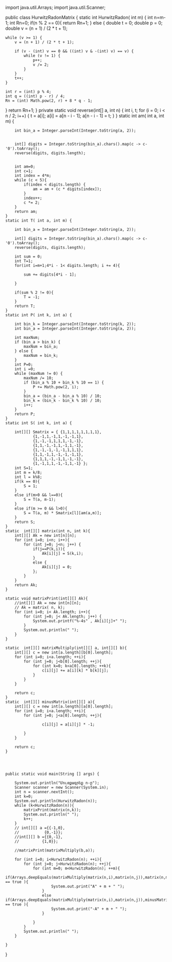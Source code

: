 
import java.util.Arrays;
import java.util.Scanner;

public class HurwitzRadonMatrix {
    static int HurwitzRadon( int m) {
        int n=m-1;
        int Rn=0;
        if(n % 2 == 0){
            return Rn+1;
        } else {
            double t = 0;
            double p = 0;
            double v = (n + 1) / (2 * t + 1);

    while (v >= 1) {
        v = (n + 1) / (2 * t + 1);

        if (v - (int) v == 0 && ((int) v & -(int) v) == v) {
            while (v != 1) {
                p++;
                v /= 2;
            }
        }
        t++;
    }

    int r = (int) p % 4;
    int q = ((int) p - r) / 4;
    Rn = (int) Math.pow(2, r) + 8 * q - 1;
}
    return Rn+1;
}
    private static void reverse(int[] a, int n) {
        int i, t;
        for (i = 0; i < n / 2; i++) {
            t = a[i];
            a[i] = a[n - i - 1];
            a[n - i - 1] = t;
        }
    }
    static int am( int a, int m) {

        int bin_a = Integer.parseInt(Integer.toString(a, 2));


        int[] digits = Integer.toString(bin_a).chars().map(c -> c-'0').toArray();
        reverse(digits, digits.length);


        int am=0;
        int c=1;
        int index = 4*m;
        while (c < 5){
            if(index < digits.length) {
                am = am + (c * digits[index]);
            }
            index++;
            c *= 2;
        }
        return am;
    }
    static int T( int a, int m) {

        int bin_a = Integer.parseInt(Integer.toString(a, 2));

        int[] digits = Integer.toString(bin_a).chars().map(c -> c-'0').toArray();
        reverse(digits, digits.length);

        int sum = 0;
        int T=1;
        for(int i=m+1;4*i - 1< digits.length; i += 4){

            sum += digits[4*i - 1];

        }

        if(sum % 2 != 0){
            T = -1;
        }
        return T;
    }
    static int P( int k, int a) {

        int bin_k = Integer.parseInt(Integer.toString(k, 2));
        int bin_a = Integer.parseInt(Integer.toString(a, 2));

        int maxNum;
        if (bin_a > bin_k) {
            maxNum = bin_a;
        } else {
            maxNum = bin_k;
        }
        int P=0;
        int i =0;
        while (maxNum != 0) {
            maxNum /= 10;
            if (bin_a % 10 + bin_k % 10 == 1) {
                P += Math.pow(2, i);
            }
            bin_a = (bin_a - bin_a % 10) / 10;
            bin_k = (bin_k - bin_k % 10) / 10;
            i++;
        }
        return P;
    }
    static int S( int k, int a) {

        int[][] Smatrix = { {1,1,1,1,1,1,1,1},
                {1,-1,1,-1,1,-1,-1,1},
                {1,-1,-1,1,1,1,-1,-1},
                {1,1,-1,-1,1,-1,1,-1},
                {1,-1,-1,-1,-1,1,1,1},
                {1,1,-1,1,-1,-1,-1,1},
                {1,1,1,-1,-1,1,-1,-1},
                {1,-1,1,1,-1,-1,1,-1} };
        int S=1;
        int m = k/8;
        int l = k%8;
        if(k == 0){
            S = 1;
        }
        else if(m>0 && l==0){
            S = T(a, m-1);
        }
        else if(m >= 0 && l>0){
            S = T(a, m) * Smatrix[l][am(a,m)];
        }
        return S;
    }
    static  int[][] matrix(int n, int k){
        int[][] Ak = new int[n][n];
        for (int i=0; i<n; i++){
            for (int j=0; j<n; j++) {
                if(j==P(k,i)){
                    Ak[i][j] = S(k,i);
                }
                else {
                    Ak[i][j] = 0;
                };
            }
        }
        return Ak;
    }

    static void matrixPrint(int[][] Ak){
        //int[][] Ak = new int[n][n];
        // Ak = matrix( n, k);
        for (int i=0; i< Ak.length; i++){
            for (int j=0; j< Ak.length; j++) {
                System.out.printf("%-4s" , Ak[i][j]+" ");
            }
            System.out.println(" ");
        }
    }

    static  int[][] matrixMultiply(int[][] a, int[][] b){
        int[][] c = new int[a.length][b[0].length];
        for (int i=0; i<a.length; ++i){
            for (int j=0; j<b[0].length; ++j){
                for (int k=0; k<a[0].length; ++k){
                    c[i][j] += a[i][k] * b[k][j];
                }
            }
        }

        return c;
    }
    static  int[][] minusMatrix(int[][] a){
        int[][] c = new int[a.length][a[0].length];
        for (int i=0; i<a.length; ++i){
            for (int j=0; j<a[0].length; ++j){

                    c[i][j] = a[i][j] * -1;

            }
        }

        return c;
    }




    public static void main(String [] args) {

        System.out.println("Մուտքագրեք n-ը");
        Scanner scanner = new Scanner(System.in);
        int n = scanner.nextInt();
        int k=0;
        System.out.println(HurwitzRadon(n));
        while (k<HurwitzRadon(n)){
            matrixPrint(matrix(n,k));
            System.out.println(" ");
            k++;
        }
        // int[][] a ={{-1,0},
        //           {0,-1}};
        //int[][] b ={{0,-1},
        //          {1,0}};

        //matrixPrint(matrixMultiply(b,a));

        for (int i=0; i<HurwitzRadon(n); ++i){
            for (int j=0; j<HurwitzRadon(n); ++j){
                for (int m=0; m<HurwitzRadon(n); ++m){
                    if(Arrays.deepEquals(matrixMultiply(matrix(n,i),matrix(n,j)),matrix(n,m)) == true ){
                        System.out.print("A" + m + " ");
                    }
                    else if(Arrays.deepEquals(matrixMultiply(matrix(n,i),matrix(n,j)),minusMatrix(matrix(n,m))) == true ){
                        System.out.print("-A" + m + " ");
                    }

                }
            }
            System.out.println(" ");
        }
        
    }
}

